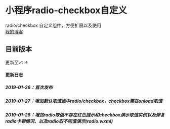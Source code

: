 # 小程序radio-checkbox自定义
radio/checkbox 自定义组件，方便扩展以及使用  
[我的博客](https://www.cnblogs.com/cisum/ "悬停显示")
## 目前版本
更新至`v1.0`

#### 更新日志
##### 2019-01-26：首次发布
##### 2019-01-27：增加默认取值选中radio/checkbox，checkbox需在onload取值
##### 2019-01-28：增加radio取值不存在红色提示和checkbox演示取值实例以及修复radio卡顿情况、以及radio取不同值演示(radio.wxml)

